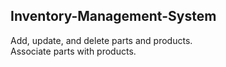 <h2>Inventory-Management-System</h2>
Add, update, and delete parts and products.<br />
Associate parts with products.
